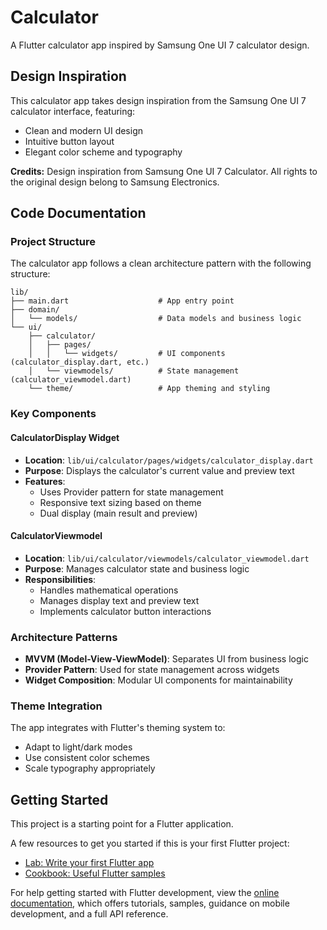# Calculator

A Flutter calculator app inspired by Samsung One UI 7 calculator design.

## Design Inspiration

This calculator app takes design inspiration from the Samsung One UI 7 calculator interface, featuring:
- Clean and modern UI design
- Intuitive button layout
- Elegant color scheme and typography

**Credits:** Design inspiration from Samsung One UI 7 Calculator. All rights to the original design belong to Samsung Electronics.

## Code Documentation

### Project Structure

The calculator app follows a clean architecture pattern with the following structure:

```
lib/
├── main.dart                    # App entry point
├── domain/
│   └── models/                  # Data models and business logic
└── ui/
    ├── calculator/
    │   ├── pages/
    │   │   └── widgets/         # UI components (calculator_display.dart, etc.)
    │   └── viewmodels/          # State management (calculator_viewmodel.dart)
    └── theme/                   # App theming and styling
```

### Key Components

#### CalculatorDisplay Widget
- **Location**: `lib/ui/calculator/pages/widgets/calculator_display.dart`
- **Purpose**: Displays the calculator's current value and preview text
- **Features**: 
  - Uses Provider pattern for state management
  - Responsive text sizing based on theme
  - Dual display (main result and preview)

#### CalculatorViewmodel
- **Location**: `lib/ui/calculator/viewmodels/calculator_viewmodel.dart`
- **Purpose**: Manages calculator state and business logic
- **Responsibilities**:
  - Handles mathematical operations
  - Manages display text and preview text
  - Implements calculator button interactions

### Architecture Patterns

- **MVVM (Model-View-ViewModel)**: Separates UI from business logic
- **Provider Pattern**: Used for state management across widgets
- **Widget Composition**: Modular UI components for maintainability

### Theme Integration

The app integrates with Flutter's theming system to:
- Adapt to light/dark modes
- Use consistent color schemes
- Scale typography appropriately

## Getting Started

This project is a starting point for a Flutter application.

A few resources to get you started if this is your first Flutter project:

- [Lab: Write your first Flutter app](https://docs.flutter.dev/get-started/codelab)
- [Cookbook: Useful Flutter samples](https://docs.flutter.dev/cookbook)

For help getting started with Flutter development, view the
[online documentation](https://docs.flutter.dev/), which offers tutorials,
samples, guidance on mobile development, and a full API reference.
